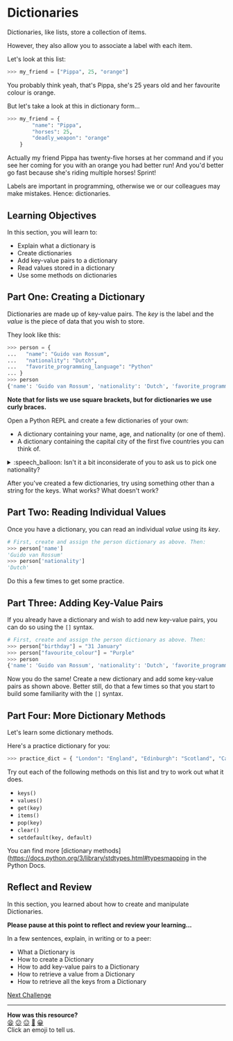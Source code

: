 # Dictionaries

Dictionaries, like lists, store a collection of items.

However, they also allow you to associate a label with each item.

Let's look at this list:

```python
>>> my_friend = ["Pippa", 25, "orange"]
```

You probably think yeah, that's Pippa, she's 25 years old and her favourite
colour is orange.

But let's take a look at this in dictionary form...

```python
>>> my_friend = {
        "name": "Pippa",
        "horses": 25,
        "deadly_weapon": "orange" 
    }
```

Actually my friend Pippa has twenty-five horses at her command and if you see
her coming for you with an orange you had better run! And you'd better go fast
because she's riding multiple horses! Sprint!

Labels are important in programming, otherwise we or our colleagues may make
mistakes. Hence: dictionaries.

<!-- OMITTED -->

## Learning Objectives

In this section, you will learn to:

* Explain what a dictionary is
* Create dictionaries
* Add key-value pairs to a dictionary
* Read values stored in a dictionary
* Use some methods on dictionaries

## Part One: Creating a Dictionary

Dictionaries are made up of key-value pairs. The _key_ is the label and the
_value_ is the piece of data that you wish to store.

They look like this:

``` python
>>> person = {
...   "name": "Guido van Rossum",
...   "nationality": "Dutch",
...   "favorite_programming_language": "Python"
... }
>>> person
{'name': 'Guido van Rossum', 'nationality': 'Dutch', 'favorite_programming_language': 'Python'}
```

**Note that for lists we use square brackets, but for dictionaries we use curly
braces.**

Open a Python REPL and create a few dictionaries of your own:

* A dictionary containing your name, age, and nationality (or one of them).
* A dictionary containing the capital city of the first five countries you can
  think of.

<details>
  <summary>:speech_balloon: Isn't it a bit inconsiderate of you to ask us to pick one nationality?</summary>

  <hr>
  
  That's fair. Try this:

``` python
  >>> person = {
  ...   "name": "Jim Carrey",
  ...   "nationality": ["Canadian", "American"],
  ...   "favorite_programming_language": "Java"
  ... }
  >>> person
  {'name': 'Jim Carrey', 'nationality': ['Canadian', 'American'], 'favorite_programming_language': 'Java'}
  ```

  <hr>
</details>

After you've created a few dictionaries, try using something other than a
string for the keys. What works? What doesn't work?

## Part Two: Reading Individual Values

Once you have a dictionary, you can read an individual _value_ using its _key_.

``` python
# First, create and assign the person dictionary as above. Then:
>>> person['name']
'Guido van Rossum'
>>> person['nationality']
'Dutch'
```

Do this a few times to get some practice.

## Part Three: Adding Key-Value Pairs

If you already have a dictionary and wish to add new key-value pairs, you can do
so using the `[]` syntax.

``` python
# First, create and assign the person dictionary as above. Then:
>>> person["birthday"] = "31 January"
>>> person["favourite_colour"] = "Purple"
>>> person
{'name': 'Guido van Rossum', 'nationality': 'Dutch', 'favorite_programming_language': 'Python', 'birthday': '31 January', 'favourite_colour': 'Purple'}
```

Now you do the same! Create a new dictionary and add some key-value pairs as
shown above. Better still, do that a few times so that you start to build some
familiarity with the `[]` syntax.

## Part Four: More Dictionary Methods

Let's learn some dictionary methods.

Here's a practice dictionary for you:

```python
>>> practice_dict = { "London": "England", "Edinburgh": "Scotland", "Cardiff": "Wales", "Belfast": "Northern Ireland" }
```

Try out each of the following methods on this list and try to work out what it
does.

* `keys()`
* `values()`
* `get(key)`
* `items()`
* `pop(key)`
* `clear()`
* `setdefault(key, default)`

You can find more [dictionary
methods](https://docs.python.org/3/library/stdtypes.html#typesmapping
in the Python Docs.

## Reflect and Review

In this section, you learned about how to create and manipulate  Dictionaries.

**Please pause at this point to reflect and review your learning...**

In a few sentences, explain, in writing or to a peer:
* What a Dictionary is
* How to create a Dictionary
* How to add key-value pairs to a Dictionary
* How to retrieve a value from a Dictionary
* How to retrieve all the keys from a Dictionary


[Next Challenge](04_introducing_classes.md)

<!-- BEGIN GENERATED SECTION DO NOT EDIT -->

---

**How was this resource?**  
[😫](https://airtable.com/shrUJ3t7KLMqVRFKR?prefill_Repository=makersacademy%2Fpython_foundations&prefill_File=chapter2%2F03_introducing_dictionaries.md&prefill_Sentiment=😫) [😕](https://airtable.com/shrUJ3t7KLMqVRFKR?prefill_Repository=makersacademy%2Fpython_foundations&prefill_File=chapter2%2F03_introducing_dictionaries.md&prefill_Sentiment=😕) [😐](https://airtable.com/shrUJ3t7KLMqVRFKR?prefill_Repository=makersacademy%2Fpython_foundations&prefill_File=chapter2%2F03_introducing_dictionaries.md&prefill_Sentiment=😐) [🙂](https://airtable.com/shrUJ3t7KLMqVRFKR?prefill_Repository=makersacademy%2Fpython_foundations&prefill_File=chapter2%2F03_introducing_dictionaries.md&prefill_Sentiment=🙂) [😀](https://airtable.com/shrUJ3t7KLMqVRFKR?prefill_Repository=makersacademy%2Fpython_foundations&prefill_File=chapter2%2F03_introducing_dictionaries.md&prefill_Sentiment=😀)  
Click an emoji to tell us.

<!-- END GENERATED SECTION DO NOT EDIT -->
